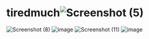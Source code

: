 # tiredmuch![Screenshot (5)](https://user-images.githubusercontent.com/102153961/159499565-14054bdd-2fe3-458d-8764-ca5d8f204f86.png)
![Screenshot (8)](https://user-images.githubusercontent.com/102153961/159500098-21c85794-723e-4df3-b269-5fc763ec564d.png)
![image](https://user-images.githubusercontent.com/102153961/159500244-4b56ca02-e600-4e5f-ba62-e8dcaff5dd40.png)
![Screenshot (11)](https://user-images.githubusercontent.com/102153961/159500518-f43593c4-a21f-4068-bfa5-1e7da72b1b0c.png)
![image](https://user-images.githubusercontent.com/102153961/159500707-4509aead-5c7e-408c-8fcf-7cccd16a64fe.png)
